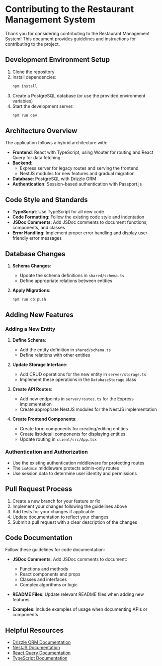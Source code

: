 # Contributing to the Restaurant Management System

Thank you for considering contributing to the Restaurant Management System! This document provides guidelines and instructions for contributing to the project.

## Development Environment Setup

1. Clone the repository
2. Install dependencies:
   ```bash
   npm install
   ```
3. Create a PostgreSQL database (or use the provided environment variables)
4. Start the development server:
   ```bash
   npm run dev
   ```

## Architecture Overview

The application follows a hybrid architecture with:

- **Frontend**: React with TypeScript, using Wouter for routing and React Query for data fetching
- **Backend**: 
  - Express server for legacy routes and serving the frontend
  - NestJS modules for new features and gradual migration
- **Database**: PostgreSQL with Drizzle ORM
- **Authentication**: Session-based authentication with Passport.js

## Code Style and Standards

- **TypeScript**: Use TypeScript for all new code
- **Code Formatting**: Follow the existing code style and indentation
- **JSDoc Comments**: Add JSDoc comments to document functions, components, and classes
- **Error Handling**: Implement proper error handling and display user-friendly error messages

## Database Changes

1. **Schema Changes**: 
   - Update the schema definitions in `shared/schema.ts`
   - Define appropriate relations between entities
   
2. **Apply Migrations**:
   ```bash
   npm run db:push
   ```

## Adding New Features

### Adding a New Entity

1. **Define Schema**:
   - Add the entity definition in `shared/schema.ts`
   - Define relations with other entities

2. **Update Storage Interface**:
   - Add CRUD operations for the new entity in `server/storage.ts`
   - Implement these operations in the `DatabaseStorage` class

3. **Create API Routes**:
   - Add new endpoints in `server/routes.ts` for the Express implementation
   - Create appropriate NestJS modules for the NestJS implementation

4. **Create Frontend Components**:
   - Create form components for creating/editing entities
   - Create list/detail components for displaying entities
   - Update routing in `client/src/App.tsx`

### Authentication and Authorization

- Use the existing authentication middleware for protecting routes
- The `isAdmin` middleware protects admin-only routes
- Use session data to determine user identity and permissions

## Pull Request Process

1. Create a new branch for your feature or fix
2. Implement your changes following the guidelines above
3. Add tests for your changes if applicable
4. Update documentation to reflect your changes
5. Submit a pull request with a clear description of the changes

## Code Documentation

Follow these guidelines for code documentation:

- **JSDoc Comments**: Add JSDoc comments to document:
  - Functions and methods
  - React components and props
  - Classes and interfaces
  - Complex algorithms or logic

- **README Files**: Update relevant README files when adding new features

- **Examples**: Include examples of usage when documenting APIs or components

## Helpful Resources

- [Drizzle ORM Documentation](https://orm.drizzle.team/docs/overview)
- [NestJS Documentation](https://docs.nestjs.com/)
- [React Query Documentation](https://tanstack.com/query/latest/docs/react/overview)
- [TypeScript Documentation](https://www.typescriptlang.org/docs/)